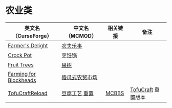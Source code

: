 # 农业类

| 英文名（CurseForge）                                                                          | 中文名（MCMOD）                                        | 相关链接                                              | 备注                                                      |
| --------------------------------------------------------------------------------------------- | ------------------------------------------------------ | ----------------------------------------------------- | --------------------------------------------------------- |
| [Farmer's Delight](https://www.curseforge.com/minecraft/mc-mods/farmers-delight)              | [农夫乐事](https://www.mcmod.cn/class/2820.html)       |                                                       |                                                           |
| [Crock Pot](https://www.curseforge.com/minecraft/mc-mods/crock-pot)                           | [烹饪锅](https://www.mcmod.cn/class/3017.html)         |                                                       |                                                           |
| [Fruit Trees](https://www.curseforge.com/minecraft/mc-mods/fruit-trees)                       | [果树](https://www.mcmod.cn/class/2416.html)           |                                                       |                                                           |
| [Farming for Blockheads](https://www.curseforge.com/minecraft/mc-mods/farming-for-blockheads) | [傻瓜式农贸市场](https://www.mcmod.cn/class/2057.html) |                                                       |                                                           |
| [TofuCraftReload](https://www.curseforge.com/minecraft/mc-mods/tofucraftreload)               | [豆腐工艺 重置](https://www.mcmod.cn/class/1633.html)  | [MCBBS](https://www.mcbbs.net/thread-946310-1-1.html) | [TofuCraft](https://www.mcmod.cn/class/386.html) 重置版本 |

